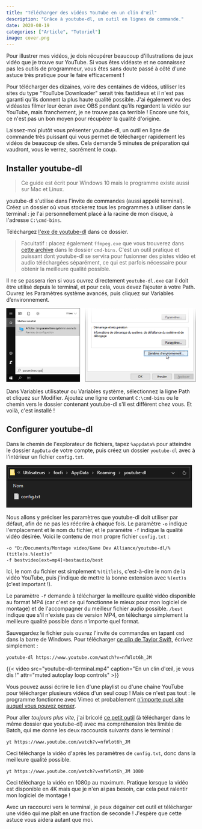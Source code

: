 ```yaml
---
title: "Télécharger des vidéos YouTube en un clin d'œil"
description: "Grâce à youtube-dl, un outil en lignes de commande."
date: 2020-08-19
categories: ["Article", "Tutoriel"]
image: cover.png
---
```


Pour illustrer mes vidéos, je dois récupérer beaucoup d'illustrations de jeux vidéo que je trouve sur YouTube. Si vous êtes vidéaste et ne connaissez pas les outils de programmeur, vous êtes sans doute passé à côté d'une astuce très pratique pour le faire efficacement !

Pour télécharger des dizaines, voire des centaines de vidéos, utiliser les sites du type "YouTube Downloader" serait très fastidieux et il n'est pas garanti qu'ils donnent la plus haute qualité possible. J'ai également vu des vidéastes filmer leur écran avec OBS pendant qu'ils regardent la vidéo sur YouTube, mais franchement, je ne trouve pas ça terrible ! Encore une fois, ce n'est pas un bon moyen pour récupérer la qualité d'origine.

Laissez-moi plutôt vous présenter youtube-dl, un outil en ligne de commande très puissant qui vous permet de télécharger rapidement les vidéos de beaucoup de sites. Cela demande 5 minutes de préparation qui vaudront, vous le verrez, sacrément le coup.

## Installer youtube-dl

> Ce guide est écrit pour Windows 10 mais le programme existe aussi sur Mac et Linux.

youtube-dl s'utilise dans l'invite de commandes (aussi appelé terminal). Créez un dossier où vous stockerez tous les programmes à utiliser dans le terminal : je l'ai personnellement placé à la racine de mon disque, à l'adresse `C:\cmd-bins`.

Téléchargez [l'exe de youtube-dl](http://ytdl-org.github.io/youtube-dl/download.html) dans ce dossier.

> Facultatif : placez également `ffmpeg.exe` que vous trouverez dans [cette archive](https://www.gyan.dev/ffmpeg/builds/ffmpeg-git-full.7z) dans le dossier `cmd-bins`. C'est un outil pratique et puissant dont youtube-dl se servira pour fusionner des pistes vidéo et audio téléchargées séparément, ce qui est parfois nécessaire pour obtenir la meilleure qualité possible.

Il ne se passera rien si vous ouvrez directement `youtube-dl.exe` car il doit être utilisé depuis le terminal, et pour cela, vous devez l’ajouter à votre Path. Ouvrez les Paramètres système avancés, puis cliquez sur Variables d’environnement.

![Paramètres système](variables-d-environnement.png)

Dans Variables utilisateur ou Variables système, sélectionnez la ligne Path et cliquez sur Modifier. Ajoutez une ligne contenant `C:\cmd-bins` ou le chemin vers le dossier contenant youtube-dl s'il est différent chez vous. Et voilà, c'est installé !

## Configurer youtube-dl

Dans le chemin de l'explorateur de fichiers, tapez `%appdata%` pour atteindre le dossier `AppData` de votre compte, puis créez un dossier `youtube-dl` avec à l'intérieur un fichier `config.txt`.

![Emplacement du fichier config.txt](config-txt.png)

Nous allons y préciser les paramètres que youtube-dl doit utiliser par défaut, afin de ne pas les réécrire à chaque fois. Le paramètre `-o` indique l'emplacement et le nom du fichier, et le paramètre `-f` indique la qualité vidéo désirée. Voici le contenu de mon propre fichier `config.txt` :

```
-o "D:/Documents/Montage video/Game Dev Alliance/youtube-dl/%(title)s.%(ext)s"
-f bestvideo[ext=mp4]+bestaudio/best
```

Ici, le nom du fichier est simplement `%(title)s`, c'est-à-dire le nom de la vidéo YouTube, puis j'indique de mettre la bonne extension avec `%(ext)s` (c'est important !).

Le paramètre `-f` demande à télécharger la meilleure qualité vidéo disponible au format MP4 (car c'est ce qui fonctionne le mieux pour mon logiciel de montage) et de l'accompagner du meilleur fichier audio possible. `/best` indique que s'il n'existe pas de version MP4, on télécharge simplement la meilleure qualité possible dans n'importe quel format.

Sauvegardez le fichier puis ouvrez l'invite de commandes en tapant `cmd` dans la barre de Windows. Pour télécharger [ce clip de Taylor Swift](https://www.youtube.com/watch?v=nfWlot6h_JM), écrivez simplement :

```
youtube-dl https://www.youtube.com/watch?v=nfWlot6h_JM
```

{{< video src="youtube-dl-terminal.mp4" caption="En un clin d'œil, je vous dis !" attr="muted autoplay loop controls" >}}

Vous pouvez aussi écrire le lien d'une playlist ou d'une chaîne YouTube pour télécharger plusieurs vidéos d'un seul coup ! Mais ce n'est pas tout : le programme fonctionne avec Vimeo et probablement [n'importe quel site auquel vous pouvez penser](http://ytdl-org.github.io/youtube-dl/supportedsites.html).

Pour aller *toujours plus vite*, j'ai bricolé [ce petit outil](yt.cmd) (à télécharger dans le même dossier que youtube-dl) avec ma compréhension très limitée de Batch, qui me donne les deux raccourcis suivants dans le terminal :

```
yt https://www.youtube.com/watch?v=nfWlot6h_JM
```

Ceci télécharge la vidéo d'après les paramètres de `config.txt`, donc dans la meilleure qualité possible.

```
yt https://www.youtube.com/watch?v=nfWlot6h_JM 1080
```

Ceci télécharge la vidéo en 1080p au maximum. Pratique lorsque la vidéo est disponible en 4K mais que je n'en ai pas besoin, car cela peut ralentir mon logiciel de montage !

Avec un raccourci vers le terminal, je peux dégainer cet outil et télécharger une vidéo qui me plaît en une fraction de seconde ! J'espère que cette astuce vous aidera autant que moi.
